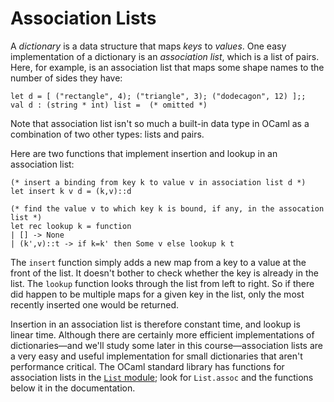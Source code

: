 # Association Lists

A *dictionary* is a data structure that maps *keys* to *values*. One
easy implementation of a dictionary is an *association list*, which is a
list of pairs.  Here, for example, is an association list that
maps some shape names to the number of sides they have:
```
let d = [ ("rectangle", 4); ("triangle", 3); ("dodecagon", 12) ];;
val d : (string * int) list =  (* omitted *)
```
Note that association list isn't so much a built-in data type in OCaml
as a combination of two other types:  lists and pairs.

Here are two functions that implement insertion and lookup in
an association list:
```
(* insert a binding from key k to value v in association list d *)
let insert k v d = (k,v)::d

(* find the value v to which key k is bound, if any, in the assocation list *)
let rec lookup k = function
| [] -> None
| (k',v)::t -> if k=k' then Some v else lookup k t
```
The `insert` function simply adds a new map from a key to a value at
the front of the list.  It doesn't bother to check whether the key is
already in the list.  The `lookup` function looks through the list
from left to right.  So if there did happen to be multiple maps
for a given key in the list, only the most recently inserted one
would be returned.

Insertion in an association list is therefore constant time, and lookup
is linear time.  Although there are certainly more efficient
implementations of dictionaries&mdash;and we'll study some later in this
course&mdash;association lists are a very easy and useful implementation for
small dictionaries that aren't performance critical.  The OCaml standard 
library has functions for association lists in the [`List`
module][list]; look for `List.assoc` and the functions below it in the
documentation.

[list]: http://caml.inria.fr/pub/docs/manual-ocaml/libref/List.html
